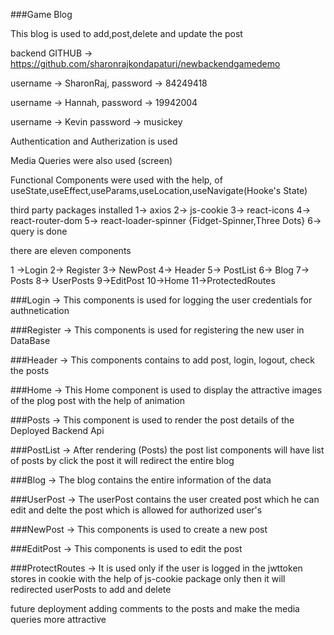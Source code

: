 ###Game Blog

This blog is used to add,post,delete and update the post

backend GITHUB -> https://github.com/sharonrajkondapaturi/newbackendgamedemo

username -> SharonRaj,
password -> 84249418

username -> Hannah,
password -> 19942004

username -> Kevin
password -> musickey

Authentication and Autherization is used 

Media Queries were also used (screen)

Functional Components were used with the help, of useState,useEffect,useParams,useLocation,useNavigate(Hooke's State)

third party packages installed
1-> axios
2-> js-cookie
3-> react-icons
4-> react-router-dom
5-> react-loader-spinner {Fidget-Spinner,Three Dots}
6-> query is done

there are eleven components 

1 ->Login
2-> Register
3-> NewPost
4-> Header
5-> PostList
6-> Blog
7-> Posts
8-> UserPosts
9->EditPost
10->Home
11->ProtectedRoutes

###Login
-> This components is used for logging the user credentials for authnetication

###Register
-> This components is used for registering the new user in DataBase 

###Header
-> This components contains to add post, login, logout, check the posts

###Home
-> This Home component is used to display the attractive images of the plog post with the help of animation

###Posts
-> This component is used to render the post details of the Deployed Backend Api

###PostList 
-> After rendering (Posts) the post list components will have list of posts by click the post it will redirect the entire blog

###Blog
-> The blog contains the entire information of the data

###UserPost 
-> The userPost contains the user created post which he can edit and delte the post which is allowed for authorized user's

###NewPost 
-> This components is used to create a new post 

###EditPost
-> This components is used to edit the post

###ProtectRoutes 
-> It is used only if the user is logged in the jwttoken stores in cookie with the help of js-cookie package only then it will redirected userPosts to add and delete

future deployment adding comments to the posts and make the media queries more attractive




